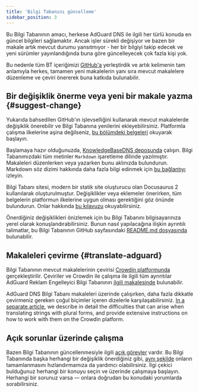 ```yaml
---
title: 'Bilgi Tabanını güncelleme'
sidebar_position: 3
---
```


Bu Bilgi Tabanının amacı, herkese AdGuard DNS ile ilgili her türlü konuda en güncel bilgileri sağlamaktır. Ancak işler sürekli değişiyor ve bazen bir makale artık mevcut durumu yansıtmıyor - her bir bilgiyi takip edecek ve yeni sürümler yayınlandığında buna göre güncelleyecek çok fazla kişi yok.

Bu nedenle tüm BT içeriğimizi [GitHub'a](https://github.com/AdguardTeam/KnowledgeBaseDNS) yerleştirdik ve artık kelimenin tam anlamıyla herkes, tamamen yeni makalelerin yanı sıra mevcut makalelere düzenleme ve çeviri önererek buna katkıda bulunabilir.

## Bir değişiklik önerme veya yeni bir makale yazma {#suggest-change}

Yukarıda bahsedilen GitHub'ın işlevselliğini kullanarak mevcut makalelerde değişiklik önerebilir ve Bilgi Tabanına yenilerini ekleyebilirsiniz. Platformla çalışma ilkelerine aşina değilseniz, [bu bölümdeki belgeleri](https://docs.github.com/en) okuyarak başlayın.

Başlamaya hazır olduğunuzda, [KnowledgeBaseDNS deposunda](https://github.com/AdguardTeam/KnowledgeBaseDNS) çalışın. Bilgi Tabanımızdaki tüm metinler `Markdown` işaretleme dilinde yazılmıştır. Makaleleri düzenlerken veya yazarken bunu aklınızda bulundurun. Markdown söz dizimi hakkında daha fazla bilgi edinmek için [bu bağlantıyı](https://docs.github.com/en/get-started/writing-on-github/getting-started-with-writing-and-formatting-on-github/basic-writing-and-formatting-syntax) izleyin.

Bilgi Tabanı sitesi, modern bir statik site oluşturucu olan Docusaurus 2 kullanılarak oluşturulmuştur. Değişiklikler veya eklemeler önerirken, tüm belgelerin platformun ilkelerine uygun olması gerektiğini göz önünde bulundurun. Onlar hakkında [bu kılavuzu](https://docusaurus.io/docs/category/guides) okuyabilirsiniz.

Önerdiğiniz değişiklikleri önizlemek için bu Bilgi Tabanını bilgisayarınıza yerel olarak konuşlandırabilirsiniz. Bunun nasıl yapılacağına ilişkin ayrıntılı talimatlar, bu Bilgi Tabanının GitHub sayfasındaki [README.md dosyasında](https://github.com/AdguardTeam/KnowledgeBaseDNS/blob/master/README.md) bulunabilir.

## Makaleleri çevirme {#translate-adguard}

Bilgi Tabanının mevcut makalelerinin çevirisi [Crowdin platformunda](https://crowdin.com/project/adguard-knowledge-bases) gerçekleştirilir. Çeviriler ve Crowdin ile çalışma ile ilgili tüm ayrıntılar AdGuard Reklam Engelleyici Bilgi Tabanının [ilgili makalesinde](https://adguard.com/kb/miscellaneous/contribute/translate/plural-forms/) bulunabilir.

AdGuard DNS Bilgi Tabanı makaleleri üzerinde çalışırken, daha fazla dikkatle çevirmeniz gereken çoğul biçimler içeren dizelerle karşılaşabilirsiniz. [In a separate article](https://adguard.com/kb/miscellaneous/contribute/translate/plural-forms/), we describe in detail the difficulties that can arise when translating strings with plural forms, and provide extensive instructions on how to work with them on the Crowdin platform.

## Açık sorunlar üzerinde çalışma

Bazen Bilgi Tabanının güncellenmesiyle ilgili [açık görevler](https://github.com/AdguardTeam/KnowledgeBaseDNS/issues/) vardır. Bu Bilgi Tabanında başka herhangi bir değişiklik önerdiğiniz gibi, [aynı şekilde](#suggest-change) onların tamamlanmasını hızlandırmamıza da yardımcı olabilirsiniz. İlgi çekici bulduğunuz herhangi bir konuyu seçin ve üzerinde çalışmaya başlayın. Herhangi bir sorunuz varsa — onlara doğrudan bu konudaki yorumlarda sorabilirsiniz.
